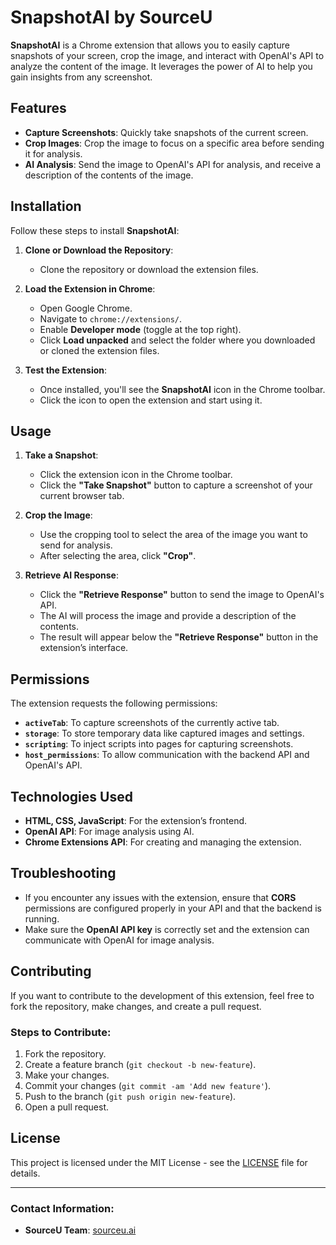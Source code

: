 # SnapshotAI by SourceU

**SnapshotAI** is a Chrome extension that allows you to easily capture snapshots of your screen, crop the image, and interact with OpenAI's API to analyze the content of the image. It leverages the power of AI to help you gain insights from any screenshot.

## Features

- **Capture Screenshots**: Quickly take snapshots of the current screen.
- **Crop Images**: Crop the image to focus on a specific area before sending it for analysis.
- **AI Analysis**: Send the image to OpenAI's API for analysis, and receive a description of the contents of the image.

## Installation

Follow these steps to install **SnapshotAI**:

1. **Clone or Download the Repository**: 
   - Clone the repository or download the extension files.

2. **Load the Extension in Chrome**:
   - Open Google Chrome.
   - Navigate to `chrome://extensions/`.
   - Enable **Developer mode** (toggle at the top right).
   - Click **Load unpacked** and select the folder where you downloaded or cloned the extension files.

3. **Test the Extension**:
   - Once installed, you'll see the **SnapshotAI** icon in the Chrome toolbar.
   - Click the icon to open the extension and start using it.

## Usage

1. **Take a Snapshot**:
   - Click the extension icon in the Chrome toolbar.
   - Click the **"Take Snapshot"** button to capture a screenshot of your current browser tab.

2. **Crop the Image**:
   - Use the cropping tool to select the area of the image you want to send for analysis.
   - After selecting the area, click **"Crop"**.

3. **Retrieve AI Response**:
   - Click the **"Retrieve Response"** button to send the image to OpenAI's API.
   - The AI will process the image and provide a description of the contents.
   - The result will appear below the **"Retrieve Response"** button in the extension’s interface.

## Permissions

The extension requests the following permissions:

- **`activeTab`**: To capture screenshots of the currently active tab.
- **`storage`**: To store temporary data like captured images and settings.
- **`scripting`**: To inject scripts into pages for capturing screenshots.
- **`host_permissions`**: To allow communication with the backend API and OpenAI's API.

## Technologies Used

- **HTML, CSS, JavaScript**: For the extension’s frontend.
- **OpenAI API**: For image analysis using AI.
- **Chrome Extensions API**: For creating and managing the extension.

## Troubleshooting

- If you encounter any issues with the extension, ensure that **CORS** permissions are configured properly in your API and that the backend is running.
- Make sure the **OpenAI API key** is correctly set and the extension can communicate with OpenAI for image analysis.

## Contributing

If you want to contribute to the development of this extension, feel free to fork the repository, make changes, and create a pull request.

### Steps to Contribute:
1. Fork the repository.
2. Create a feature branch (`git checkout -b new-feature`).
3. Make your changes.
4. Commit your changes (`git commit -am 'Add new feature'`).
5. Push to the branch (`git push origin new-feature`).
6. Open a pull request.

## License

This project is licensed under the MIT License - see the [LICENSE](LICENSE) file for details.

---

### Contact Information:
- **SourceU Team**: [sourceu.ai](https://sourceu.ai)
